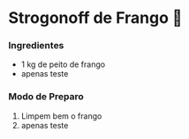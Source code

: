 # Strogonoff de Frango :chicken:

### Ingredientes

- 1 kg de peito de frango
- apenas teste



### Modo de Preparo

1. Limpem bem o frango
2. apenas teste
